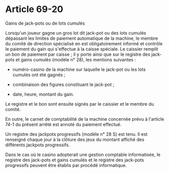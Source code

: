 # Article 69-20

Gains de jack-pots ou de lots cumulés

Lorsqu'un joueur gagne un gros lot dit jack-pot ou des lots cumulés dépassant les limites de paiement automatique de la machine, le membre du comité de direction spécialisé en est obligatoirement informé et contrôle le paiement du gain qui s'effectue à la caisse spéciale. Le caissier remplit un bon de paiement par caisse ; il y porte ainsi que sur le registre des jack-pots et gains cumulés (modèle n° 28), les mentions suivantes :

- numéro-casino de la machine sur laquelle le jack-pot ou les lots cumulés ont été gagnés ;

- combinaison des figures constituant le jack-pot ;

- date, heure, montant du gain.

Le registre et le bon sont ensuite signés par le caissier et le membre du comité.

En outre, le carnet de comptabilité de la machine concernée prévu à l'article 74-1 du présent arrêté est annoté du paiement effectué.

Un registre des jackpots progressifs (modèle n° 28 S) est tenu. Il est renseigné chaque jour à la clôture des jeux du montant affiché des différents jackpots progressifs.

Dans le cas où le casino adopterait une gestion comptable informatisée, le registre des jack-pots et gains cumulés et le registre des jack-pots progressifs peuvent être établis par procédé informatique.

